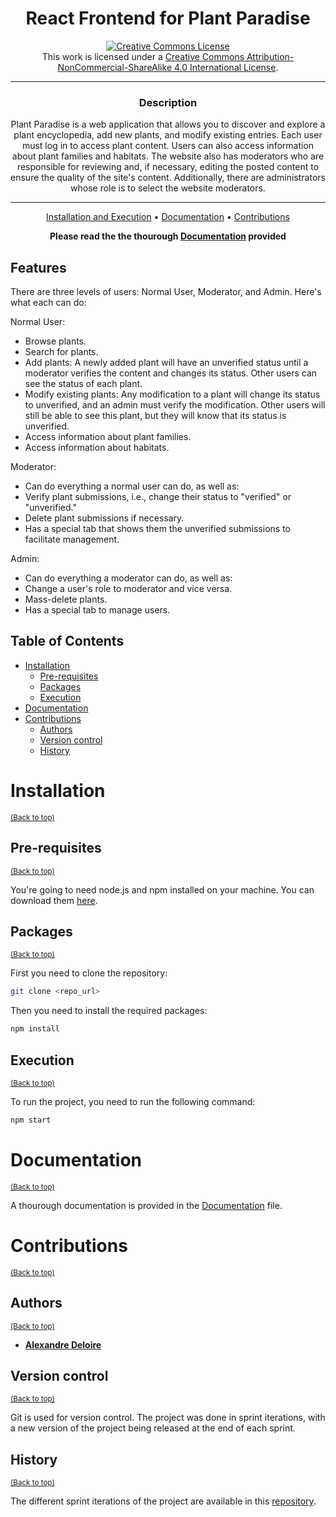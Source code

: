 <div align="center">

# React Frontend for Plant Paradise

<a rel="license" href="http://creativecommons.org/licenses/by-nc-sa/4.0/"><img alt="Creative Commons License" style="border-width:0" src="https://i.creativecommons.org/l/by-nc-sa/4.0/88x31.png" /></a><br />This work is licensed under a <a rel="license" href="http://creativecommons.org/licenses/by-nc-sa/4.0/">Creative Commons Attribution-NonCommercial-ShareAlike 4.0 International License</a>.

---

### **Description**

Plant Paradise is a web application that allows you to discover and explore a plant encyclopedia, add new plants, and modify existing entries. Each user must log in to access plant content. Users can also access information about plant families and habitats. The website also has moderators who are responsible for reviewing and, if necessary, editing the posted content to ensure the quality of the site's content. Additionally, there are administrators whose role is to select the website moderators.

---

[Installation and Execution](#installation) •
[Documentation](#documentation) •
[Contributions](#contributions)

**Please read the the thourough [Documentation](Document_Architecture_Technique.pdf) provided**
</div>


## Features

There are three levels of users: Normal User, Moderator, and Admin. Here's what each can do:

Normal User:
- Browse plants.
- Search for plants.
- Add plants: A newly added plant will have an unverified status until a moderator verifies the content and changes its status. Other users can see the status of each plant.
- Modify existing plants: Any modification to a plant will change its status to unverified, and an admin must verify the modification. Other users will still be able to see this plant, but they will know that its status is unverified.
- Access information about plant families.
- Access information about habitats.

Moderator:
- Can do everything a normal user can do, as well as:
- Verify plant submissions, i.e., change their status to "verified" or "unverified."
- Delete plant submissions if necessary.
- Has a special tab that shows them the unverified submissions to facilitate management.

Admin:
- Can do everything a moderator can do, as well as:
- Change a user's role to moderator and vice versa.
- Mass-delete plants.
- Has a special tab to manage users.

## Table of Contents

- [Installation](#installation)
  - [Pre-requisites](#pre-requisites)
  - [Packages](#packages)
  - [Execution](#execution)
- [Documentation](#documentation)
- [Contributions](#contributions)
  - [Authors](#authors)
  - [Version control](#version-control)
  - [History](#history)

# Installation
<sup>[(Back to top)](#table-of-contents)</sup>

## Pre-requisites
<sup>[(Back to top)](#table-of-contents)</sup>

You're going to need node.js and npm installed on your machine. You can download them [here](https://nodejs.org/en/download/).

## Packages
<sup>[(Back to top)](#table-of-contents)</sup>

First you need to clone the repository:

```bash
git clone <repo_url>
```

Then you need to install the required packages:

```bash
npm install
```

## Execution
<sup>[(Back to top)](#table-of-contents)</sup>

To run the project, you need to run the following command:

```bash
npm start
```

# Documentation
<sup>[(Back to top)](#table-of-contents)</sup>

A thourough documentation is provided in the [Documentation](Document_Architecture_Technique.pdf) file.

# Contributions
<sup>[(Back to top)](#table-of-contents)</sup>

## Authors
<sup>[(Back to top)](#table-of-contents)</sup>

- [**Alexandre Deloire**](https://github.com/alexdeloire)

## Version control
<sup>[(Back to top)](#table-of-contents)</sup>

Git is used for version control. The project was done in sprint iterations, with a new version of the project being released at the end of each sprint.

## History
<sup>[(Back to top)](#table-of-contents)</sup>

The different sprint iterations of the project are available in this [repository](https://github.com/alexdeloire/frontend_react_plant_paradise).
